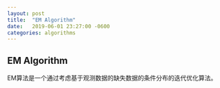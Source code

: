 ```yaml
---
layout: post
title:  "EM Algorithm"
date:   2019-06-01 23:27:00 -0600
categories: algorithms
---
```

## EM Algorithm

EM算法是一个通过考虑基于观测数据的缺失数据的条件分布的迭代优化算法。


